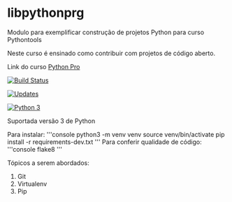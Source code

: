 # libpythonprg
Modulo para exemplificar construção de projetos Python para curso Pythontools

Neste curso é ensinado como contribuir com projetos de código aberto.

Link do curso [Python Pro](https://www.python.pro)

[![Build Status](https://travis-ci.org/libpythonprg/libpythonjlp.svg?branch=master)](https://travis-ci.org/libpythonprg/libpythonjlp)

[![Updates](https://pyup.io/repos/github/jlplautz/libpythonjlp/shield.svg)](https://pyup.io/repos/github/jlplautz/libpythonjlp/)

[![Python 3](https://pyup.io/repos/github/jlplautz/libpythonjlp/python-3-shield.svg)](https://pyup.io/repos/github/jlplautz/libpythonjlp/)

Suportada versão 3 de Python

Para instalar:
'''console
python3 -m venv venv
source venv/bin/activate
pip install -r requirements-dev.txt
'''
Para conferir qualidade de código:
'''console
flake8
'''

Tópicos a serem abordados:
1. Git
2. Virtualenv
3. Pip